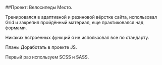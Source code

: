 ##Проект: Велосипеды Место.

Тренировался в адаптивной и резиновой вёрстке сайта, использовал Grid и закрепил пройдённый материал, еще практиковался над формами. 

Никаких встроенных функций я не использовал все по стандарту. 

Планы Доработать в проекте JS. 

Первый раз используем SCSS и SASS.
